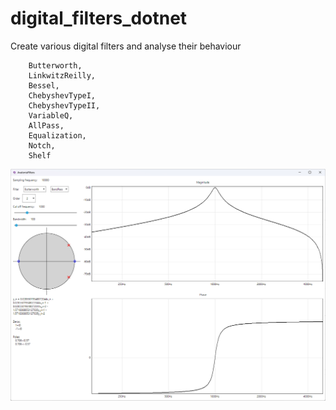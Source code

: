 # digital_filters_dotnet
Create various digital filters and analyse their behaviour

        Butterworth,
        LinkwitzReilly,
        Bessel,
        ChebyshevTypeI,
        ChebyshevTypeII,
        VariableQ,
        AllPass,
        Equalization,
        Notch,
        Shelf

![Alt text](screenshot.png?raw=true)
